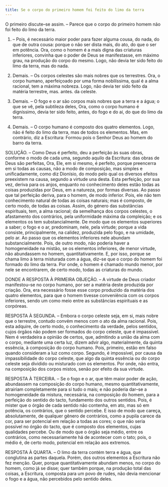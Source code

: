```yaml
---
title: Se o corpo do primeiro homem foi feito do limo da terra
---
```


O primeiro discute–se assim. – Parece que o corpo do primeiro homem não foi feito do limo da terra.  

1. – Pois, é necessário maior poder para fazer alguma cousa, do nada, do que de outra cousa: porque o não ser dista mais, do ato, do que o ser em potência. Ora, como o homem é a mais digna das criaturas inferiores, convinha que o poder de Deus se manifestasse, em máximo grau, na produção do corpo do mesmo. Logo, não devia ter sido feito do limo da terra, mas do nada.  

2. Demais. – Os corpos celestes são mais nobres que os terrestres. Ora, o corpo humano, aperfeiçoado por uma forma nobilíssima, qual é a alma racional, tem a máxima nobreza. Logo, não devia ter sido feito da matéria terrestre, mas. antes. da celeste.  

3. Demais. – O fogo e o ar são corpos mais nobres que a terra e a água; o que se vê, pela subtileza deles, Ora, como o corpo humano é digníssimo, devia ter sido feito, antes, do fogo e do ai, do que do limo da terra.  

4. Demais. – O corpo humano é composto dos quatro elementos. Logo, não é feito do limo da terra, mas de todos os elementos.  Mas, em contrário, diz a Escritura: Formou pois o Senhor Deus ao homem do barro da terra.  

SOLUÇÃO. – Como Deus é perfeito, deu a perfeição às suas obras, conforme o modo de cada uma, segundo aquilo da Escritura: das obras de Deus são perfeitas, Ora, Ele, em si mesmo, é perfeito, porque preencerra em si todas as causas, não a modo de composição, mas simples e unificadamente, como diz Dionísio, do modo pelo qual os diversos efeitos preexistem na causa, segundo a virtude una desta. Esta perfeição, por sua vez, deriva para os anjos, enquanto no conhecimento deles estão todas as coisas produzidas por Deus, em a natureza, por formas diversas. Ao passo que tal perfeição deriva, para o homem, de modo inferior. Pois, ele não tem conhecimento natural de todas as coisas naturais; mas é composto, de certo modo, de todas as coisas. Assim, do género das substâncias espirituais, tem, a alma racional; da semelhança dos corpos celestes, o afastamento dos contrários, pela uniformidade máxima da compleição; e os elementos os tem substancialmente. De modo que os elementos superiores a saber; o fogo e o ar, predominam, nele, pela virtude; porque a vida consiste, principalmente, na calidez, produzida pelo fogo, e na umidade, pelo ar. Ao passo que os elementos inferiores nele abundam substancialmente. Pois, de outro modo, não poderia haver a homogeneidade na mistão, se os elementos inferiores, de menor virtude, não abundassem no homem, quantitativamente. E, por isso, porque se chama limo à terra misturada com a água, diz–se que o corpo do homem foi formado do limo da terra. Por onde, o homem é chamado mundo menor, por nele se encontrarem, de certo modo, todas as criaturas do mundo.  

DONDE A RESPOSTA À PRIMEIRA OBJEÇÃO. – A virtude de Deus criador manifestou–se no corpo humano, por ser a matéria deste produzida por criação. Ora, era necessário fosse esse corpo produzido da matéria dos quatro elementos, para que o homem tivesse conveniência com os corpos inferiores, sendo um como meio entre as substâncias espirituais e as corpóreas. 

RESPOSTA À SEGUNDA. – Embora o corpo celeste seja, em si, mais nobre que o terrestre, contudo convém menos com o ato da alma racional. Pois, esta adquire, de certo modo, o conhecimento da verdade, pelos sentidos, cujos órgãos não podem ser formados do corpo celeste, que é impassível. Nem é verdadeira a opinião de certos, que, admitindo a união da alma com o corpo, mediante uma certa luz, dizem advir algo, materialmente, da quinta essência, à composição do corpo humano. Pois, primeiro, estão em falso quando consideram a luz como corpo. Segundo, é impossível, por causa da impassibilidade do corpo celeste, que algo da quinta essência ou do corpo celeste seja dividido ou misturado com os elementos. Por onde, não entra, na composição dos corpos mistos, senão por efeito da sua virtude.  

RESPOSTA À TERCEIRA. – Se o fogo e o ar, que têm maior poder de ação, abundassem na composição do corpo humano, mesmo quantitativamente, atrairiam completamente para si tudo o mais; e não poderia dar–se a homogeneidade da mistura, necessária, na composição do homem, para a perfeição do sentido do tacto, fundamento dos outros sentidos. Pois, é mister que o órgão de cada sentido não contenha, em ato, mas só em potência, os contrários, que o sentido percebe. E isso de modo que careça, absolutamente, de qualquer gênero de contrários, como a pupila carece da cor, para ser potencial em relação a todas as cores; o que não seria possível no órgão do tacto, que é composto dos elementos, cujas qualidades percebe. Ou de modo que o órgão seja médio, entre os contrários, como necessariamente há de acontecer com o tato; pois, o médio é, de certo modo, potencial em relação aos extremos.  

RESPOSTA À QUARTA. – O limo da terra contém terra e água, que conglutina as partes daquela. Porém, dos outros elementos a Escritura não fez menção. Quer, porque quantitativamente abundam menos, no corpo do homem, como já se disse; quer também porque, na produção total das coisas, a Escritura, composta para um povo de rudes, não devia mencionar o fogo e a água, não percebidos pelo sentido deles.
